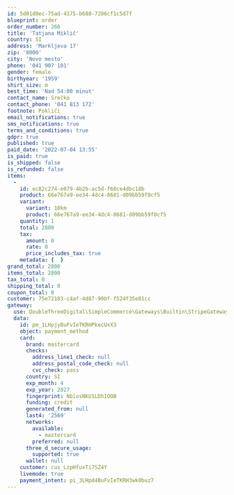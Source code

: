 ```yaml
---
id: 5d01d0ec-75ad-4175-b688-7286cf1c5d7f
blueprint: order
order_number: 266
title: 'Tatjana Miklič'
country: SI
address: 'Markljeva 17'
zip: '8000'
city: 'Novo mesto'
phone: '041 907 101'
gender: female
birthyear: '1959'
shirt_size: m
best_time: 'Nad 54:00 minut'
contact_name: Srečko
contact_phone: '041 813 172'
footnote: Pokliči
email_notifications: true
sms_notifications: true
terms_and_conditions: true
gdpr: true
published: true
paid_date: '2022-07-04 13:55'
is_paid: true
is_shipped: false
is_refunded: false
items:
  -
    id: ec82c274-e079-4b2b-ac5d-f68ce4dbc18b
    product: 66e767a9-ee34-4dc4-8681-d09bb59f0cf5
    variant:
      variant: 10km
      product: 66e767a9-ee34-4dc4-8681-d09bb59f0cf5
    quantity: 1
    total: 2800
    tax:
      amount: 0
      rate: 0
      price_includes_tax: true
    metadata: {  }
grand_total: 2800
items_total: 2800
tax_total: 0
shipping_total: 0
coupon_total: 0
customer: 75e72183-c4af-4d87-90bf-f524f35e01cc
gateway:
  use: DoubleThreeDigital\SimpleCommerce\Gateways\Builtin\StripeGateway
  data:
    id: pm_1LHpjyBuFvIeTKRHPkecUxX3
    object: payment_method
    card:
      brand: mastercard
      checks:
        address_line1_check: null
        address_postal_code_check: null
        cvc_check: pass
      country: SI
      exp_month: 4
      exp_year: 2027
      fingerprint: NblosNKU1LDhIOOB
      funding: credit
      generated_from: null
      last4: '2569'
      networks:
        available:
          - mastercard
        preferred: null
      three_d_secure_usage:
        supported: true
      wallet: null
    customer: cus_LzpHfuxTi7SZ4Y
    livemode: true
    payment_intent: pi_3LHpd4BuFvIeTKRH3wk0buz7
---
```

